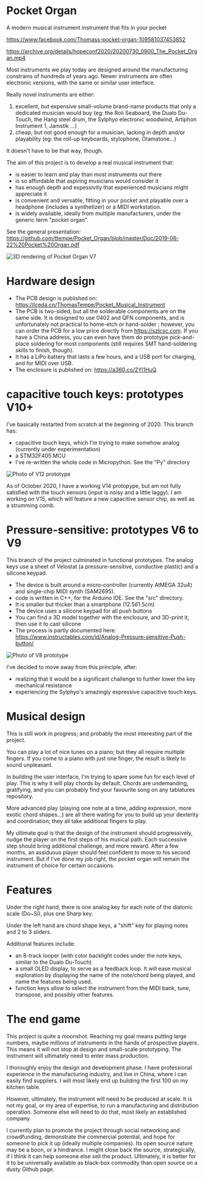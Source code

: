 # Pocket Organ

A modern musical instrument instrument that fits in your pocket

https://www.facebook.com/Thomass-pocket-organ-109581037453852

https://archive.org/details/hopeconf2020/20200730_0900_The_Pocket_Organ.mp4

Most instruments we play today are designed around the manufacturing constrains of hundreds of years ago.
Newer instruments are often electronic versions, with the same or similar user interface.

Really novel instruments are either:
1. excellent, but expensive small-volume brand-name products that only a dedicated musician would buy (eg: the Roli Seaboard, the Dualo Du-Touch, the Hang steel drum, the Sylphyo electronic woodwind, Artiphon Instrument 1, Jamstik ...)
2. cheap, but not good enough for a musician, lacking in depth and/or playability (eg: the roll-up keyboards, stylophone, Otamatone...)

It doesn't have to be that way, though.

The aim of this project is to develop a real musical instrument that:
* is easier to learn and play than most instruments out there
* is so affordable that aspiring musicians would consider it
* has enough depth and expessivity that experienced musicians might appreciate it
* is convenient and versatile, fitting in your pocket and playable over a headphone (includes a synthetizer) or a MIDI workstation.
* is widely available, ideally from multiple manufacturers, under the generic term "pocket organ".

See the general presentation: https://github.com/ttempe/Pocket_Organ/blob/master/Doc/2019-06-22%20Pocket%20Organ.pdf

![3D rendering of Pocket Organ V7](https://github.com/ttempe/Pocket_Organ/blob/master/Pictures/V7/V7_rendering_small.png)

# Hardware design

* The PCB design is published on: https://lceda.cn/ThomasTempe/Pocket_Musical_Instrument
 * The PCB is two-sided, but all the solderable components are on the same side. It is designed to use 0402 and QFN components, and is unfortunately not practical to home-etch or hand-solder ; however, you can order the PCB for a low price directly from https://szlcsc.com. If you have a China address, you can even have them do prototype pick-and-place soldering for most components (still requires SMT hand-soldering skills to finish, though). 
 * It has a LiPo battery that lasts a few hours, and a USB port for charging, and for MIDI over USB.
* The enclosure is published on: https://a360.co/2Yl1HuQ

# capacitive touch keys: prototypes V10+

I've basically restarted from scratch at the beginning of 2020. This branch has:
* capacitive touch keys, which I'm trying to make somehow analog (currently under experimentation)
* a STM32F405 MCU
* I've re-written the whole code in Micropython. See the "Py" directory

![Photo of V12 prototype](https://github.com/ttempe/Pocket_Organ/blob/master/Pictures/V12/V12_assembled.jpg)

As of October 2020, I have a working V14 protopype, but am not fully satisfied with the touch sensors (input is noisy and a little laggy). I am working on V15, which will feature a new capacitive sensor chip, as well as a strumming comb.

# Pressure-sensitive: prototypes V6 to V9

This branch of the project culminated in functional prototypes.
The analog keys use a sheet of Velostat (a pressure-sensitive, conductive plastic) and a silicone keypad.

* The device is built around a micro-controller (currently AtMEGA 32u4) and single-chip MIDI synth (SAM2695).
* code is written in C++, for the Arduino IDE. See the "src" directory.
* It is smaller but thicker than a smartphone (12.5*6*1.5cm)
* The device uses a silicone keypad for all push buttons
 * You can find a 3D model together with the enclosure, and 3D-print it, then use it to cast silicone
 * The process is partly documented here: https://www.instructables.com/id/Analog-Pressure-sensitive-Push-button/
 
![Photo of V8 prototype](https://github.com/ttempe/Pocket_Organ/blob/master/Pictures/V7/V8_proto_small.PNG)
 
I've decided to move away from this principle, after:
* realizing that it would be a significant challenge to further lower the key mechanical resistance
* experiencing the Sylphyo's amazingly expressive capacitive touch keys.


# Musical design

This is still work in progress; and probably the most interesting part of the project.

You can play a lot of nice tunes on a piano; but they all require multiple fingers. If you come to a piano with just one finger, the result is likely to sound unpleasant.

In building the user interface, I'm trying to spare some fun for each level of play. This is why it will play chords by default. Chords are undemanding, gratifying, and you can probably find your favourite song on any tablatures repository.

More advanced play (playing one note at a time, adding expression, more exotic chord shapes...) are all there waiting for you to build up your dexterity and coordination; they all take additional fingers to play.

My ultimate goal is that the design of the instrument should progressively, nudge the player on the first steps of his musical path. Each successive step should bring additional challenge, and more reward. After a few months, an assiduous player should feel confident to move to his second instrument. But if I've done my job right, the pocket organ will remain the instrument of choice for certain occasions.

# Features

Under the right hand, there is one analog key for each note of the diatonic scale (Do~Si), plus one Sharp key.

Under the left hand are chord shape keys, a "shift" key for playing notes and 2 to 3 sliders.

Additional features include:
* an 8-track looper (with color backlight codes under the note keys, similar to the Dualo Du-Touch)
* a small OLED display, to serve as a feedback loop. It will ease musical exploration by displaying the name of the note/chord being played, and name the features being used.
* function keys allow to select the instrument from the MIDI bank, tune, transpose, and possibly other features.

# The end game

This project is quite a moonshot. Reaching my goal means putting large numbers, maybe millions of instruments in the hands of prospective players. This means it will not stop at design and small-scale prototyping. The instrument will ultimately need to enter mass production.

I thoroughly enjoy the design and development phase. I have professional experience in the manufacturing industry, and live in China, where I can easily find suppliers. I will most likely end up building the first 100 on my kitchen table.

However, ultimately, the instrument will need to be produced at scale. It is not my goal, or my area of expertise, to run a manufacturing and distribution operation. Someone else will need to do that, most likely an established company. 

I currently plan to promote the project through social networking and crowdfunding, demonstrate the commercial potential, and hope for someone to pick it up (ideally multiple companies).
Its open source nature may be a boon, or a hindrance. I might close back the source, strategically, if I think it can help someone else sell the product. Ultimately, it is better for it to be universally available as black-box commodity than open source on a dusty Github page.
